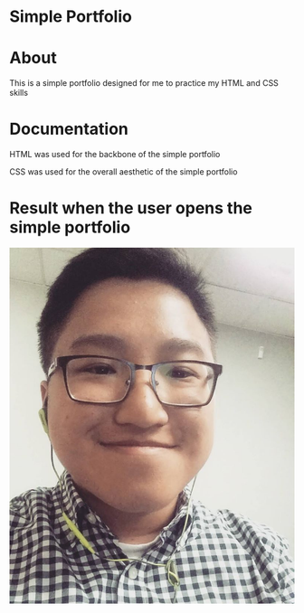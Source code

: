 # Simple Portfolio

# About

This is a simple portfolio designed for me to practice my HTML and CSS skills
                         
# Documentation

HTML was used for the backbone of the simple portfolio

CSS was used for the overall aesthetic of the simple portfolio
                        
# Result when the user opens the simple portfolio 
![](images/profile-pic.jpg)
